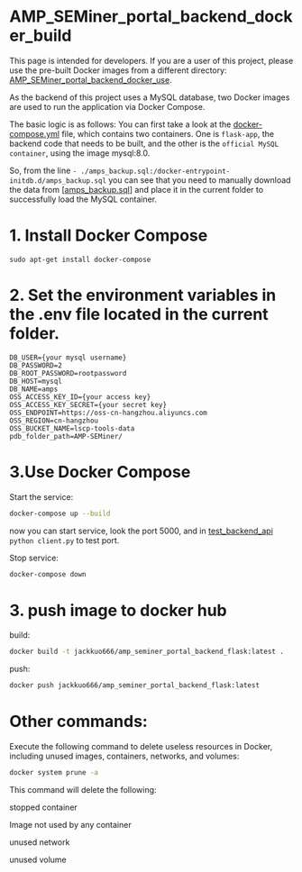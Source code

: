 # AMP_SEMiner_portal_backend_docker_build

This page is intended for developers. If you are a user of this project, please use the pre-built Docker images from a different directory: [AMP_SEMiner_portal_backend_docker_use](../AMP_SEMiner_portal_backend_docker_use).


As the backend of this project uses a MySQL database, two Docker images are used to run the application via Docker Compose.


The basic logic is as follows: You can first take a look at the [docker-compose.yml](docker-compose.yml) file, which contains two containers. One is `flask-app`, the backend code that needs to be built, and the other is the `official MySQL container`, using the image mysql:8.0.


So, from the line `- ./amps_backup.sql:/docker-entrypoint-initdb.d/amps_backup.sql` you can see that you need to manually download the data from [[amps_backup.sql](https://huggingface.co/datasets/jackkuo/AMP-SEMiner-dataset/resolve/main/amps_backup.sql)] and place it in the current folder to successfully load the MySQL container.


# 1. Install Docker Compose

```
sudo apt-get install docker-compose

```

# 2. Set the environment variables in the .env file located in the current folder.
```
DB_USER={your mysql username}
DB_PASSWORD=2
DB_ROOT_PASSWORD=rootpassword
DB_HOST=mysql
DB_NAME=amps
OSS_ACCESS_KEY_ID={your access key}
OSS_ACCESS_KEY_SECRET={your secret key}
OSS_ENDPOINT=https://oss-cn-hangzhou.aliyuncs.com
OSS_REGION=cn-hangzhou
OSS_BUCKET_NAME=lscp-tools-data
pdb_folder_path=AMP-SEMiner/
```

# 3.Use Docker Compose

Start the service:
```bash
docker-compose up --build
```
now you can start service, look the port 5000, and in [test_backend_api](../../test_backend_api) `python client.py` to test port.

Stop service:
```bash
docker-compose down
```

# 3. push image to docker hub
build:
```sh
docker build -t jackkuo666/amp_seminer_portal_backend_flask:latest .
```
push:
```sh
docker push jackkuo666/amp_seminer_portal_backend_flask:latest
```

# Other commands:


Execute the following command to delete useless resources in Docker, including unused images, containers, networks, and volumes:
```bash
docker system prune -a
```
This command will delete the following:

stopped container

Image not used by any container

unused network

unused volume